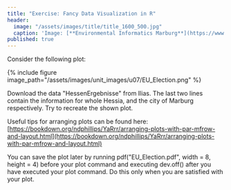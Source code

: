 ```yaml
---
title: "Exercise: Fancy Data Visualization in R"
header:
  image: "/assets/images/title/title_1600_500.jpg"
  caption: 'Image: [**Environmental Informatics Marburg**](https://www.uni-marburg.de/en/fb19/disciplines/physisch/environmentalinformatics)'
published: true
---
```


Consider the following plot:

{% include figure image_path="/assets/images/unit_images/u07/EU_Election.png" %}

Download the data "HessenErgebnisse" from Ilias. The last two lines contain the information for whole Hessia, and the city of Marburg respectively. 
Try to recreate the shown plot.

Useful tips for arranging plots can be found here: [https://bookdown.org/ndphillips/YaRrr/arranging-plots-with-par-mfrow-and-layout.html](https://bookdown.org/ndphillips/YaRrr/arranging-plots-with-par-mfrow-and-layout.html)

You can save the plot later by running pdf("EU_Election.pdf", width = 8, height = 4) before your plot command and executing dev.off() after you have executed your plot command. Do this only when you are satisfied with your plot.